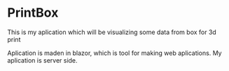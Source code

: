 # PrintBox

This is my aplication which will be visualizing some data from box for 3d print

Aplication is maden in blazor, which is tool for making web aplications.
My aplication is server side.

